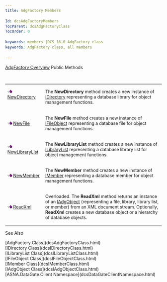 ```yaml
---
title: AdgFactory Members

Id: dcsAdgFactoryMembers
TocParent: dcsAdgFactoryClass
TocOrder: 0

keywords: members [DCS 16.0 AdgFactory class
keywords: AdgFactory class, all members

---
```


[AdgFactory Overview](dcsAdgFactoryClass.html) 
Public Methods

<br />

<table class="dtTABLE" id="table3" x-use-null-cells="x-use-null-cells" style="border-spacing: 0px" cellspacing="0">
          <colgroup span="1">
            <col span="1" style="WIDTH: 20%" />
            <col span="1" style="WIDTH: 70%" />
          </colgroup>
          <tr valign="top">
            <td colspan="1" rowspan="1">

<img alt="public property" src="Images/PUBLIC%20METHOD.GIF" x-maintain-ratio="TRUE" width="15" height="11" border="0" /> [ NewDirectory](dcsAdgFactoryClassNewDirectoryMethod.html) 
</td>
            <td colspan="1" rowspan="1">

The **NewDirectory** method creates a new instance of [ IDirectory](dcsIDirectoryClass.html) representing a database library for object management functions.
</td>
          </tr>
          <tr>
            <td colspan="1" rowspan="1">

<img alt="public property" src="Images/PUBLIC%20METHOD.GIF" x-maintain-ratio="TRUE" width="15" height="11" border="0" /> [ NewFile](dcsAdgFactoryClassNewFileMethod.html) 
</td>
            <td colspan="1" rowspan="1">

The **NewFile** method creates a new instance of [ IFileObject](dcsIFileObjectClass.html) representing a database file for object management functions.
</td>
          </tr>
          <tr>
            <td colspan="1" rowspan="1">

<img alt="public property" src="Images/PUBLIC%20METHOD.GIF" x-maintain-ratio="TRUE" width="15" height="11" border="0" /> [ NewLibraryList](dcsAdgFactoryClassNewLibraryListMethod.html) 
</td>
            <td colspan="1" rowspan="1">

The **NewLibraryList** method creates a new instance of [ ILibraryList](dcsILibraryListClass.html) representing a database library list for object management functions.
</td>
          </tr>
          <tr>
            <td colspan="1" rowspan="1">

<img alt="public property" src="Images/PUBLIC%20METHOD.GIF" x-maintain-ratio="TRUE" width="15" height="11" border="0" /> [ NewMember](dcsAdgFactoryClassNewMemberMethod.html) 
</td>
            <td colspan="1" rowspan="1">

The **NewMember** method creates a new instance of [ IMember](dcsIMemberClass.html) representing a database member for object management functions.
</td>
          </tr>
          <tr>
            <td colspan="1" rowspan="1">

<img height="11" alt="public property" src="Images/PUBLIC%20METHOD.GIF" width="15" border="0" x-maintain-ratio="TRUE" /> [ReadXml](dcsAdgFactoryClassReadXmlMethods.html)
</td>
            <td colspan="1" rowspan="1">

Overloaded. The **ReadXml** method returns an instance of an [ IAdgObject](dcsIAdgObjectClass.html) (representing a file, library, library list, or member) from an XML document stream. Optionally, **ReadXml** creates a new database object or a hierarchy of database objects.
</td>
          </tr>
</table>

See Also

<dl />
      [AdgFactory Class](dcsAdgFactoryClass.html)
      <br />
      [IDirectory Class](dcsIDirectoryClass.html)
      <br />
      [ILibraryList Class](dcsILibraryListClass.html)
      <br />
      [IFileObject Class](dcsIFileObjectClass.html)
      <br />
      [IMember Class](dcsIMemberClass.html)
      <br />
      [IAdgObject Class](dcsIAdgObjectClass.html)
      <br />
      [ASNA.DataGate.Client Namespace](dcsDataGateClientNamespace.html)


